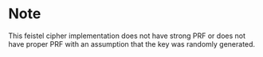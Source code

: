 # Note
This feistel cipher implementation does not have strong PRF or does not have proper PRF with an assumption that the key was randomly generated.
